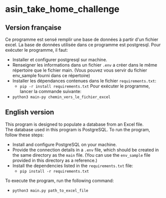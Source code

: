 # asin_take_home_challenge

## Version française
Ce programme est sensé remplir une base de données à partir d'un fichier excel.
La base de données utilisée dans ce programme est postgresql. Pour exécuter le programme,
il faut:
- Installer et configurer postgresql sur machine.
- Renseigner les informations dans un fichier `.env` a créer dans le même répertoire que le
fichier main. (Vous pouvez vous servir du fichier env_sample fourni dans ce répertoire)
- Installer les dépendances contenues dans le fichier `requirements.txt`:
    - `pip -r install requirements.txt`
Pour exécuter le programme, lancer la commande suivante:
- `python3 main-py chemin_vers_le_fichier_excel`

## English version
This program is designed to populate a database from an Excel file.  
The database used in this program is PostgreSQL. To run the program, follow these steps:  

- Install and configure PostgreSQL on your machine.  
- Provide the connection details in a `.env` file, which should be created in the same directory as the `main` file. (You can use the `env_sample` file provided in this directory as a reference.)  
- Install the dependencies listed in the `requirements.txt` file:  
  - `pip install -r requirements.txt`  

To execute the program, run the following command:  
- `python3 main.py path_to_excel_file`

